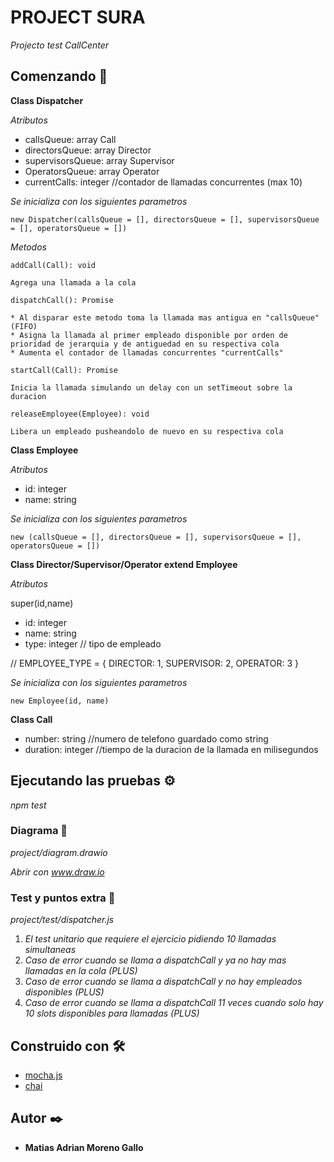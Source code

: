 # PROJECT SURA

_Projecto test CallCenter_

## Comenzando 🚀

**Class Dispatcher**

_Atributos_

* callsQueue: array Call
* directorsQueue: array Director
* supervisorsQueue: array Supervisor
* OperatorsQueue: array Operator
* currentCalls: integer //contador de llamadas concurrentes (max 10)

_Se inicializa con los siguientes parametros_
```
new Dispatcher(callsQueue = [], directorsQueue = [], supervisorsQueue = [], operatorsQueue = [])
```

_Metodos_

```
addCall(Call): void

Agrega una llamada a la cola
```

```
dispatchCall(): Promise

* Al disparar este metodo toma la llamada mas antigua en "callsQueue" (FIFO)
* Asigna la llamada al primer empleado disponible por orden de prioridad de jerarquia y de antiguedad en su respectiva cola
* Aumenta el contador de llamadas concurrentes "currentCalls"
```

```
startCall(Call): Promise

Inicia la llamada simulando un delay con un setTimeout sobre la duracion
```

```
releaseEmployee(Employee): void

Libera un empleado pusheandolo de nuevo en su respectiva cola
```

**Class Employee**

_Atributos_

* id: integer
* name: string

_Se inicializa con los siguientes parametros_
```
new (callsQueue = [], directorsQueue = [], supervisorsQueue = [], operatorsQueue = [])
```

**Class Director/Supervisor/Operator extend Employee**

_Atributos_

super(id,name)
* id: integer
* name: string
* type: integer // tipo de empleado

// EMPLOYEE_TYPE = { DIRECTOR: 1, SUPERVISOR: 2, OPERATOR: 3 }

_Se inicializa con los siguientes parametros_
```
new Employee(id, name)
```

**Class Call**

* number: string //numero de telefono guardado como string
* duration: integer //tiempo de la duracion de la llamada en milisegundos

## Ejecutando las pruebas ⚙️

_npm test_

### Diagrama 🔧

_project/diagram.drawio_

_Abrir con www.draw.io_

### Test y puntos extra 🔩

_project/test/dispatcher.js_

1. _El test unitario que requiere el ejercicio pidiendo 10 llamadas simultaneas_
2. _Caso de error cuando se llama a dispatchCall y ya no hay mas llamadas en la cola (PLUS)_
3. _Caso de error cuando se llama a dispatchCall y no hay empleados disponibles (PLUS)_
4. _Caso de error cuando se llama a dispatchCall 11 veces cuando solo hay 10 slots disponibles para llamadas (PLUS)_

## Construido con 🛠️

* [mocha.js](http://https://mochajs.org/)
* [chai](https://https://www.chaijs.com/)

## Autor ✒️

* **Matias Adrian Moreno Gallo** 
